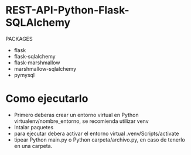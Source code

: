 # REST-API-Python-Flask-SQLAlchemy
PACKAGES
- flask
- flask-sqlalchemy
- flask-marshmallow
- marshmallow-sqlalchemy
- pymysql


# Como ejecutarlo 
- Primero deberas crear un entorno virtual en Python virtualenv/nombre_entorno, se recomienda utilizar venv 
- Intalar paquetes
- para ejecutar debera activar el entorno virtual .venv/Scripts/activate
- tipear Python main.py o Python carpeta/archivo.py, en caso de tenerlo en una carpeta.
